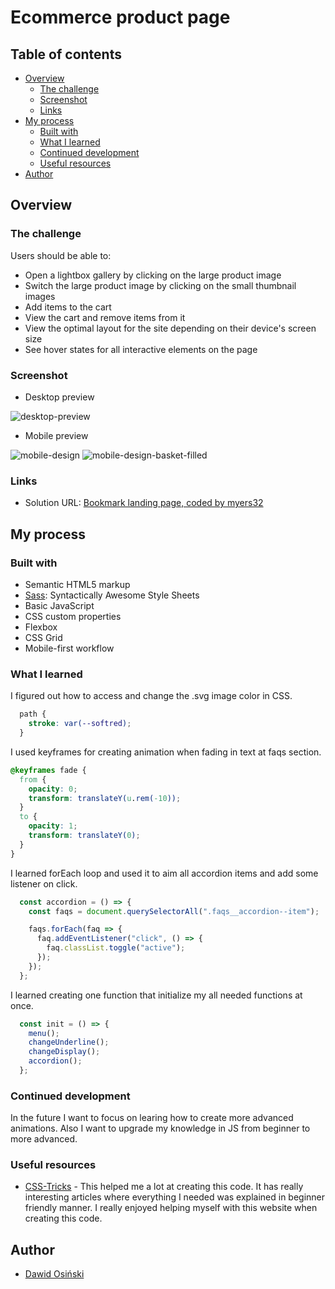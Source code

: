 # Ecommerce product page

## Table of contents

- [Overview](#overview)
  - [The challenge](#the-challenge)
  - [Screenshot](#screenshot)
  - [Links](#links)
- [My process](#my-process)
  - [Built with](#built-with)
  - [What I learned](#what-i-learned)
  - [Continued development](#continued-development)
  - [Useful resources](#useful-resources)
- [Author](#author)

## Overview

### The challenge

Users should be able to:

- Open a lightbox gallery by clicking on the large product image
- Switch the large product image by clicking on the small thumbnail images
- Add items to the cart
- View the cart and remove items from it
- View the optimal layout for the site depending on their device's screen size
- See hover states for all interactive elements on the page

### Screenshot
- Desktop preview
  
![desktop-preview](https://github.com/myers32/Ecommerce-product-page/assets/122280628/9cafea54-b015-4fac-8d71-9dd93a012ca1)

- Mobile preview

![mobile-design](https://github.com/myers32/Ecommerce-product-page/assets/122280628/6e326ed4-272a-45a0-851d-8f459d9a9bbe)
![mobile-design-basket-filled](https://github.com/myers32/Ecommerce-product-page/assets/122280628/1bbcc045-6ff7-4f18-a60b-8a090c5c9ccb)

### Links

- Solution URL: [Bookmark landing page, coded by myers32](https://myers32.github.io/Bookmark-landing-page/)

## My process

### Built with

- Semantic HTML5 markup
- [Sass](https://sass-lang.com/): Syntactically Awesome Style Sheets 
- Basic JavaScript
- CSS custom properties
- Flexbox
- CSS Grid
- Mobile-first workflow
  
### What I learned

I figured out how to access and change the .svg image color in CSS.

```css
  path {
    stroke: var(--softred);
  }
```

I used keyframes for creating animation when fading in text at faqs section.

```css
@keyframes fade {
  from {
    opacity: 0;
    transform: translateY(u.rem(-10));
  }
  to {
    opacity: 1;
    transform: translateY(0);
  }
}
```

I learned forEach loop and used it to aim all accordion items and add some listener on click.

```js
  const accordion = () => {
    const faqs = document.querySelectorAll(".faqs__accordion--item");

    faqs.forEach(faq => {
      faq.addEventListener("click", () => {
        faq.classList.toggle("active");
      });
    });
  };
```

I learned creating one function that initialize my all needed functions at once.

```js
  const init = () => {
    menu();
    changeUnderline();
    changeDisplay();
    accordion();
  };
```

### Continued development
In the future I want to focus on learing how to create more advanced animations.
Also I want to upgrade my knowledge in JS from beginner to more advanced. 

### Useful resources

- [CSS-Tricks](https://www.css-tricks.com) - This helped me a lot at creating this code. It has really interesting articles where everything I needed was explained in beginner friendly manner. I really enjoyed helping myself with this website when creating this code.

## Author

- [Dawid Osiński](https://github.com/myers32)
